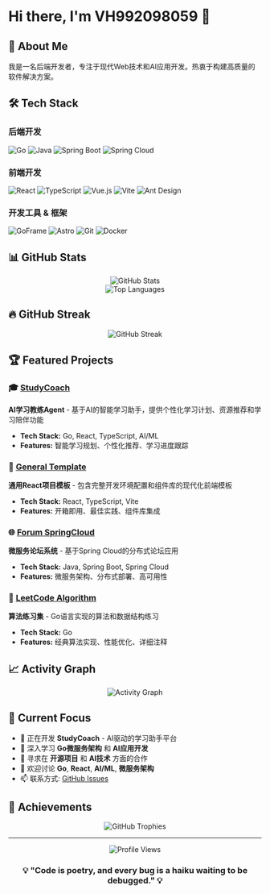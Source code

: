 # Hi there, I'm VH992098059 👋

## 🚀 About Me
我是一名后端开发者，专注于现代Web技术和AI应用开发。热衷于构建高质量的软件解决方案。

## 🛠️ Tech Stack

### 后端开发
![Go](https://img.shields.io/badge/Go-00ADD8?style=for-the-badge&logo=go&logoColor=white)
![Java](https://img.shields.io/badge/Java-ED8B00?style=for-the-badge&logo=java&logoColor=white)
![Spring Boot](https://img.shields.io/badge/Spring_Boot-6DB33F?style=for-the-badge&logo=spring-boot&logoColor=white)
![Spring Cloud](https://img.shields.io/badge/Spring_Cloud-6DB33F?style=for-the-badge&logo=spring&logoColor=white)

### 前端开发
![React](https://img.shields.io/badge/React-20232A?style=for-the-badge&logo=react&logoColor=61DAFB)
![TypeScript](https://img.shields.io/badge/TypeScript-007ACC?style=for-the-badge&logo=typescript&logoColor=white)
![Vue.js](https://img.shields.io/badge/Vue.js-35495E?style=for-the-badge&logo=vue.js&logoColor=4FC08D)
![Vite](https://img.shields.io/badge/Vite-646CFF?style=for-the-badge&logo=vite&logoColor=white)
![Ant Design](https://img.shields.io/badge/Ant_Design-0170FE?style=for-the-badge&logo=ant-design&logoColor=white)

### 开发工具 & 框架
![GoFrame](https://img.shields.io/badge/GoFrame-00ADD8?style=for-the-badge&logo=go&logoColor=white)
![Astro](https://img.shields.io/badge/Astro-FF5D01?style=for-the-badge&logo=astro&logoColor=white)
![Git](https://img.shields.io/badge/Git-F05032?style=for-the-badge&logo=git&logoColor=white)
![Docker](https://img.shields.io/badge/Docker-2496ED?style=for-the-badge&logo=docker&logoColor=white)

## 📊 GitHub Stats

<div align="center">
  <img src="https://github-readme-stats.vercel.app/api?username=VH992098059&show_icons=true&theme=radical" alt="GitHub Stats" />
</div>

<div align="center">
  <img src="https://github-readme-stats.vercel.app/api/top-langs/?username=VH992098059&layout=compact&theme=radical" alt="Top Languages" />
</div>

## 🔥 GitHub Streak

<div align="center">
  <img src="https://github-readme-streak-stats.herokuapp.com/?user=VH992098059&theme=radical" alt="GitHub Streak" />
</div>

## 🏆 Featured Projects

### 🎓 [StudyCoach](https://github.com/VH992098059/StudyCoach)
**AI学习教练Agent** - 基于AI的智能学习助手，提供个性化学习计划、资源推荐和学习陪伴功能
- **Tech Stack:** Go, React, TypeScript, AI/ML
- **Features:** 智能学习规划、个性化推荐、学习进度跟踪

### 📝 [General Template](https://github.com/VH992098059/general-template)
**通用React项目模板** - 包含完整开发环境配置和组件库的现代化前端模板
- **Tech Stack:** React, TypeScript, Vite
- **Features:** 开箱即用、最佳实践、组件库集成

### 🌐 [Forum SpringCloud](https://github.com/VH992098059/forumSpringCloud)
**微服务论坛系统** - 基于Spring Cloud的分布式论坛应用
- **Tech Stack:** Java, Spring Boot, Spring Cloud
- **Features:** 微服务架构、分布式部署、高可用性

### 🧠 [LeetCode Algorithm](https://github.com/VH992098059/leetcode_algorithm)
**算法练习集** - Go语言实现的算法和数据结构练习
- **Tech Stack:** Go
- **Features:** 经典算法实现、性能优化、详细注释

## 📈 Activity Graph

<div align="center">
  <img src="https://github-readme-activity-graph.vercel.app/graph?username=VH992098059&theme=react-dark" alt="Activity Graph" />
</div>

## 🎯 Current Focus

- 🔭 正在开发 **StudyCoach** - AI驱动的学习助手平台
- 🌱 深入学习 **Go微服务架构** 和 **AI应用开发**
- 👯 寻求在 **开源项目** 和 **AI技术** 方面的合作
- 💬 欢迎讨论 **Go**, **React**, **AI/ML**, **微服务架构**
- 📫 联系方式: [GitHub Issues](https://github.com/VH992098059/VH992098059/issues)

## 🏅 Achievements

<div align="center">
  <img src="https://github-profile-trophy.vercel.app/?username=VH992098059&theme=radical&no-frame=false&no-bg=false&margin-w=4" alt="GitHub Trophies" />
</div>

---

<div align="center">
  <img src="https://komarev.com/ghpvc/?username=VH992098059&label=Profile%20views&color=0e75b6&style=flat" alt="Profile Views" />
</div>

<div align="center">
  <h3>💡 "Code is poetry, and every bug is a haiku waiting to be debugged." 💡</h3>
</div>
